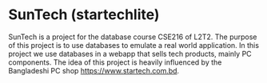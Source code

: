 # SunTech (startechlite)
SunTech is a project for the database course CSE216 of L2T2. The purpose of this project is to use databases to emulate a real world application. In this project we use databases in a webapp that sells tech products, mainly PC components. The idea of this project is heavily influenced by the Bangladeshi PC shop https://www.startech.com.bd.